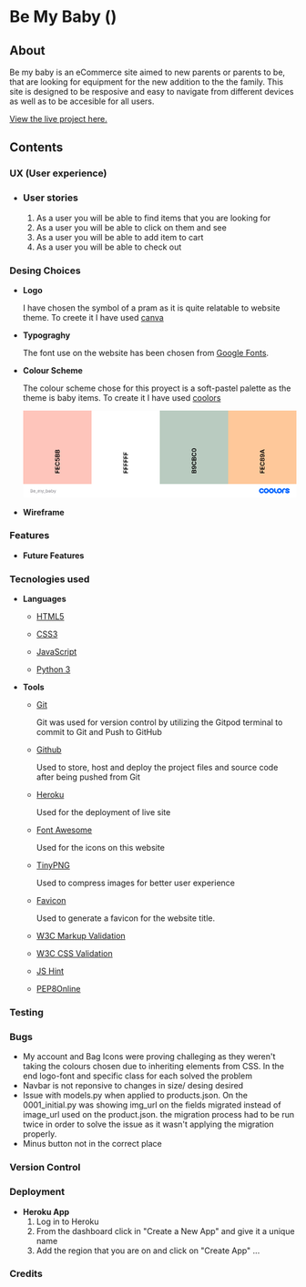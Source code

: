 # Be My Baby ()
## About

Be my baby is an eCommerce site aimed to new parents or parents to be, that are looking for equipment for the new addition to the the family.
This site is designed to be resposive and easy to navigate from different devices as well as to be accesible for all users.

[View the live project here.]()

##  Contents
### UX (User experience)
- ### User stories
    1. As a user you will be able to find items that you are looking for
    2. As a user you will be able to click on them and see 
    3. As a user you will be able to add item to cart
    4. As a user you will be able to check out

### Desing Choices
* **Logo**

     I have chosen the symbol of a pram as it is quite relatable to website theme. To creete it I have used [canva](https://www.canva.com/en_in/)
* **Typograghy**

    The font use on the website has been chosen from [Google Fonts](https://fonts.google.com/).
* **Colour Scheme**

    The colour scheme chose for this proyect is a soft-pastel palette as the theme is baby items.
    To create it I have used [coolors](https://coolors.co/)

    ![Palette](/static/docs/images/be_my_baby.png)

* **Wireframe**

### Features
* **Future Features**

### Tecnologies used
* **Languages**

    * [HTML5](https://en.wikipedia.org/wiki/HTML5) 

    * [CSS3](https://en.wikipedia.org/wiki/CSS)

    * [JavaScript](https://en.wikipedia.org/wiki/JavaScript)
    
    * [Python 3](https://www.python.org/)

* **Tools**

    * [Git](https://git-scm.com/)

        Git was used for version control by utilizing the Gitpod terminal to commit to Git and Push to GitHub

    * [Github]()

        Used to store, host and deploy the project files and source code after being pushed from Git
    
    * [Heroku](https://www.heroku.com/home)

        Used for the deployment of live site

    * [Font Awesome](https://fontawesome.com/)

         Used for the icons on this website

    * [TinyPNG](https://tinypng.com/)

        Used to compress images for better user experience

    * [Favicon](https://favicon.io/)

        Used to generate a favicon for the website title.

    * [W3C Markup Validation](https://validator.w3.org/)

    * [W3C CSS Validation](https://jigsaw.w3.org/css-validator/)

    * [JS Hint](https://jshint.com/)

    * [PEP8Online](http://pep8online.com/)

### Testing

### Bugs

* My account and Bag Icons were proving challeging as they weren't taking the colours chosen due to inheriting elements from CSS. In the end logo-font and specific class for each solved the problem
* Navbar is not reponsive to changes in size/ desing desired
* Issue with models.py when applied to products.json. On the 0001_initial.py was showing img_url on the fields migrated instead of image_url used on the product.json. the migration process had to be run twice in order to solve the issue as it wasn't applying the migration properly.
* Minus button not in the correct place
### Version Control

### Deployment

* **Heroku App**
    1. Log in to Heroku
    2. From the dashboard click in "Create a New App" and give it a unique name
    3. Add the region that you are on and click on "Create App"
    ...

### Credits

